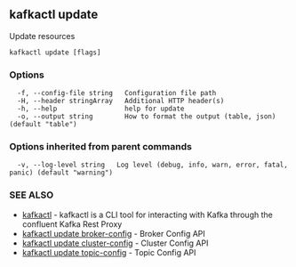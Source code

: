 ## kafkactl update

Update resources

```
kafkactl update [flags]
```

### Options

```
  -f, --config-file string   Configuration file path
  -H, --header stringArray   Additional HTTP header(s)
  -h, --help                 help for update
  -o, --output string        How to format the output (table, json) (default "table")
```

### Options inherited from parent commands

```
  -v, --log-level string   Log level (debug, info, warn, error, fatal, panic) (default "warning")
```

### SEE ALSO

* [kafkactl](kafkactl.md)	 - kafkactl is a CLI tool for interacting with Kafka through the confluent Kafka Rest Proxy
* [kafkactl update broker-config](kafkactl_update_broker-config.md)	 - Broker Config API
* [kafkactl update cluster-config](kafkactl_update_cluster-config.md)	 - Cluster Config API
* [kafkactl update topic-config](kafkactl_update_topic-config.md)	 - Topic Config API

